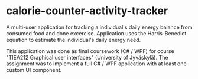 calorie-counter-activity-tracker
================================
A multi-user application for tracking a individual's daily energy balance from consumed food and done excercise. Application uses the Harris-Benedict equation to estimate the individual's daily energy need.

This application was done as final coursework (C# / WPF) for course "TIEA212 Graphical user interfaces" (University of Jyväskylä). The assignment was to implement a full C# / WPF application with at least one custom UI component.
